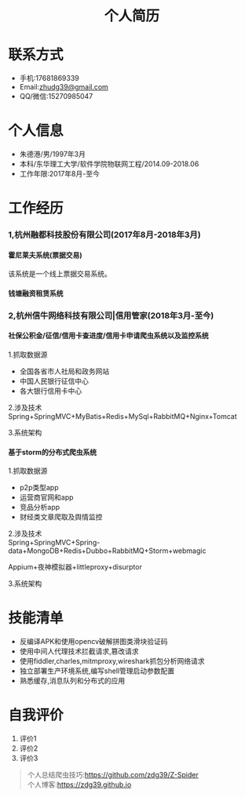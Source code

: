 # <center> 个人简历

# 联系方式

- 手机:17681869339
- Email:<zhudg39@gmail.com>
- QQ/微信:15270985047

# 个人信息

- 朱德港/男/1997年3月
- 本科/东华理工大学/软件学院物联网工程/2014.09-2018.06
- 工作年限:2017年8月-至今

# 工作经历

### 1,杭州融都科技股份有限公司(2017年8月-2018年3月)
#### 霍尼莱夫系统(票据交易)
该系统是一个线上票据交易系统。
#### 钱塘融资租赁系统

### 2,杭州信牛网络科技有限公司|信用管家(2018年3月-至今)
#### 社保公积金/征信/信用卡查进度/信用卡申请爬虫系统以及监控系统
1.抓取数据源
- 全国各省市人社局和政务网站
- 中国人民银行征信中心
- 各大银行信用卡中心

2.涉及技术</br>
Spring+SpringMVC+MyBatis+Redis+MySql+RabbitMQ+Nginx+Tomcat

3.系统架构


#### 基于storm的分布式爬虫系统
1.抓取数据源
- p2p类型app
- 运营商官网和app
- 竞品分析app
- 财经类文章爬取及舆情监控

2.涉及技术</br>
Spring+SpringMVC+Spring-data+MongoDB+Redis+Dubbo+RabbitMQ+Storm+webmagic

Appium+夜神模拟器+littleproxy+disurptor

3.系统架构

# 技能清单

- 反编译APK和使用opencv破解拼图类滑块验证码
- 使用中间人代理技术拦截请求,篡改请求
- 使用fiddler,charles,mitmproxy,wireshark抓包分析网络请求
- 独立部署生产环境系统,编写shell管理启动参数配置
- 熟悉缓存,消息队列和分布式的应用

# 自我评价

1. 评价1
2. 评价2
3. 评价3

> 个人总结爬虫技巧:<https://github.com/zdg39/Z-Spider> </br>
个人博客:<https://zdg39.github.io>
